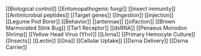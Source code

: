 [[Biological control]]
[[Entomopathogenic fungi]]
[[insect immunity]]
[[Antimicrobial peptides]]
[[Target genes]]
[[Ingestion]]
[[injection]]
[[Legume Pod Borer]]
[[Behavior]]
[[antennae]]
[[olfaction]]
[[Brown Marmorated Stink Bug]]
[[Tar1 Receptor]]
[[dsRNA]]
[[Penaeus Monodon Shrimp]]
[[Yellow Head Virus (Yhv)]]
[[Lhrna]]
[[Primary Hemocyte Culture]]
[[Insects]]
[[Lectin]]
[[Gna]]
[[Cellular Uptake]]
[[Dsrna Delivery]]
[[Dsrna Carrier]]
